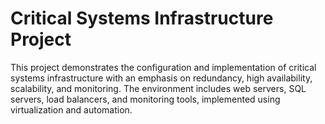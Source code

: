 # Critical Systems Infrastructure Project
 This project demonstrates the configuration and implementation of critical systems infrastructure with an emphasis on redundancy, high availability, scalability, and monitoring. The environment includes web servers, SQL servers, load balancers, and monitoring tools, implemented using virtualization and automation.
